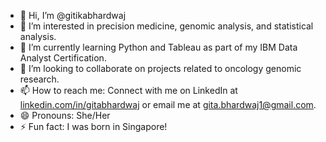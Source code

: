 - 👋 Hi, I’m @gitikabhardwaj
- 👀 I’m interested in precision medicine, genomic analysis, and statistical analysis.
- 🌱 I’m currently learning Python and Tableau as part of my IBM Data Analyst Certification.
- 💞️ I’m looking to collaborate on projects related to oncology genomic research.
- 📫 How to reach me: Connect with me on LinkedIn at [linkedin.com/in/gitabhardwaj](https://linkedin.com/in/gitabhardwaj) or email me at gita.bhardwaj1@gmail.com.
- 😄 Pronouns: She/Her
- ⚡ Fun fact: I was born in Singapore!
